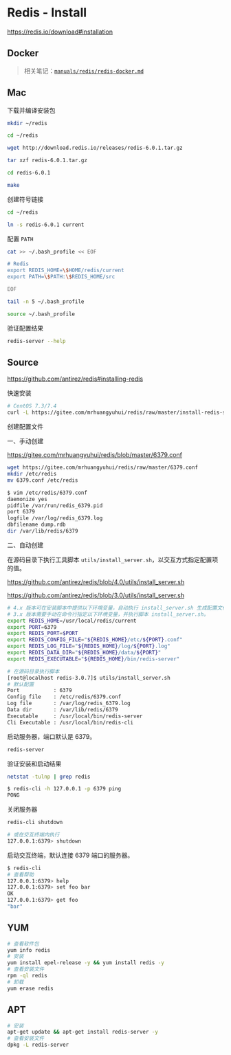 # Redis - Install

<https://redis.io/download#installation>

## Docker

> 相关笔记：[`manuals/redis/redis-docker.md`](/manuals/redis/redis-docker.md)

## Mac

下载并编译安装包

```bash
mkdir ~/redis

cd ~/redis

wget http://download.redis.io/releases/redis-6.0.1.tar.gz

tar xzf redis-6.0.1.tar.gz

cd redis-6.0.1

make
```

创建符号链接

```bash
cd ~/redis

ln -s redis-6.0.1 current
```

配置 `PATH`

```bash
cat >> ~/.bash_profile << EOF

# Redis
export REDIS_HOME=\$HOME/redis/current
export PATH=\$PATH:\$REDIS_HOME/src

EOF

tail -n 5 ~/.bash_profile

source ~/.bash_profile
```

验证配置结果

```bash
redis-server --help
```

## Source

<https://github.com/antirez/redis#installing-redis>

快速安装

```bash
# CentOS 7.3/7.4
curl -L https://gitee.com/mrhuangyuhui/redis/raw/master/install-redis-source.sh | bash
```

创建配置文件

一、手动创建

<https://gitee.com/mrhuangyuhui/redis/blob/master/6379.conf>

```bash
wget https://gitee.com/mrhuangyuhui/redis/raw/master/6379.conf
mkdir /etc/redis
mv 6379.conf /etc/redis
```

```bash
$ vim /etc/redis/6379.conf
daemonize yes
pidfile /var/run/redis_6379.pid
port 6379
logfile /var/log/redis_6379.log
dbfilename dump.rdb
dir /var/lib/redis/6379
```

二、自动创建

在源码目录下执行工具脚本 `utils/install_server.sh`，以交互方式指定配置项的值。

<https://github.com/antirez/redis/blob/4.0/utils/install_server.sh>

<https://github.com/antirez/redis/blob/3.0/utils/install_server.sh>

```bash
# 4.x 版本可在安装脚本中提供以下环境变量，自动执行 install_server.sh 生成配置文件。
# 3.x 版本需要手动在命令行指定以下环境变量，并执行脚本 install_server.sh。
export REDIS_HOME=/usr/local/redis/current
export PORT=6379
export REDIS_PORT=$PORT
export REDIS_CONFIG_FILE="${REDIS_HOME}/etc/${PORT}.conf"
export REDIS_LOG_FILE="${REDIS_HOME}/log/${PORT}.log"
export REDIS_DATA_DIR="${REDIS_HOME}/data/${PORT}"
export REDIS_EXECUTABLE="${REDIS_HOME}/bin/redis-server"

# 在源码目录执行脚本
[root@localhost redis-3.0.7]$ utils/install_server.sh
# 默认配置
Port           : 6379
Config file    : /etc/redis/6379.conf
Log file       : /var/log/redis_6379.log
Data dir       : /var/lib/redis/6379
Executable     : /usr/local/bin/redis-server
Cli Executable : /usr/local/bin/redis-cli
```

启动服务器，端口默认是 6379。

```bash
redis-server
```

验证安装和启动结果

```bash
netstat -tulnp | grep redis

$ redis-cli -h 127.0.0.1 -p 6379 ping
PONG
```

关闭服务器

```bash
redis-cli shutdown

# 或在交互终端内执行
127.0.0.1:6379> shutdown
```

启动交互终端，默认连接 6379 端口的服务器。

```bash
$ redis-cli
# 查看帮助
127.0.0.1:6379> help
127.0.0.1:6379> set foo bar
OK
127.0.0.1:6379> get foo
"bar"
```

## YUM

```bash
# 查看软件包
yum info redis
# 安装
yum install epel-release -y && yum install redis -y
# 查看安装文件
rpm -ql redis
# 卸载
yum erase redis
```

## APT

```bash
# 安装
apt-get update && apt-get install redis-server -y
# 查看安装文件
dpkg -L redis-server
```
